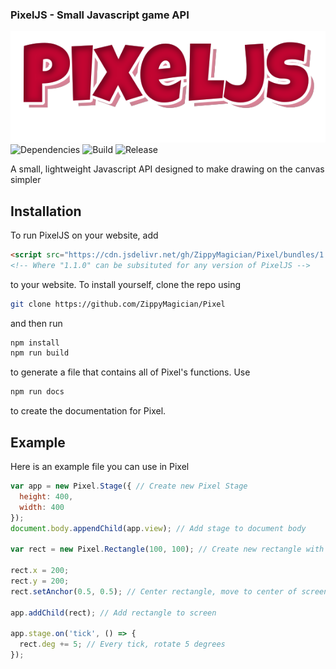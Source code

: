 ### PixelJS - Small Javascript game API

![PixelJS Logo](https://raw.githubusercontent.com/ZippyMagician/Pixel/master/assets/pixeljs.png)
<br>
![Dependencies](https://david-dm.org/ZippyMagician/Pixel/dev-status.svg)
![Build](https://api.travis-ci.org/ZippyMagician/Pixel.svg?branch=master)
![Release](https://img.shields.io/badge/version-v1.5.2-blue.svg)

A small, lightweight Javascript API designed to make drawing on the canvas simpler

## Installation
To run PixelJS on your website, add
```html
<script src="https://cdn.jsdelivr.net/gh/ZippyMagician/Pixel/bundles/1.1.0/Pixel.min.js"></script>
<!-- Where "1.1.0" can be subsituted for any version of PixelJS -->
```
to your website. To install yourself, clone the repo using
```sh
git clone https://github.com/ZippyMagician/Pixel
```
and then run
```sh
npm install
npm run build
```
to generate a file that contains all of Pixel's functions. Use
```sh
npm run docs
```
to create the documentation for Pixel.

## Example
Here is an example file you can use in Pixel
```js
var app = new Pixel.Stage({ // Create new Pixel Stage
  height: 400,
  width: 400
});
document.body.appendChild(app.view); // Add stage to document body

var rect = new Pixel.Rectangle(100, 100); // Create new rectangle with width and height of 100

rect.x = 200;
rect.y = 200;
rect.setAnchor(0.5, 0.5); // Center rectangle, move to center of screen

app.addChild(rect); // Add rectangle to screen

app.stage.on('tick', () => {
  rect.deg += 5; // Every tick, rotate 5 degrees
});
```
